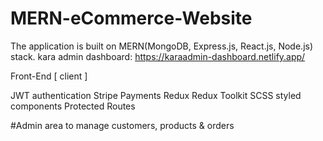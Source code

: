 # MERN-eCommerce-Website
The application is built on MERN(MongoDB, Express.js, React.js, Node.js) stack.
kara admin dashboard: https://karaadmin-dashboard.netlify.app/

Front-End [ client ]

JWT authentication
Stripe Payments
Redux
Redux Toolkit
SCSS
styled components
Protected Routes

#Admin area to manage customers, products & orders

